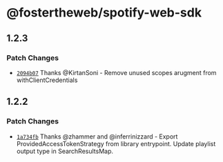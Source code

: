 # @fostertheweb/spotify-web-sdk

## 1.2.3

### Patch Changes

- [`2094b07`](https://github.com/fostertheweb/spotify-web-sdk/commit/2094b0706e01dd95cc148dfe982663a3ff46e1ac) Thanks @KirtanSoni - Remove unused scopes arugment from withClientCredentials

## 1.2.2

### Patch Changes

- [`1a734fb`](https://github.com/fostertheweb/spotify-web-sdk/commit/1a734fbc8e930832864a7e02ddbd0ba3ea3e6700) Thanks  @zhammer and @inferrinizzard - Export ProvidedAccessTokenStrategy from library entrypoint.
  Update playlist output type in SearchResultsMap.

